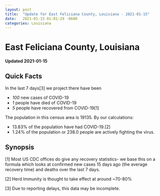 ```yaml
---
layout: post
title:  "Update for East Feliciana County, Louisiana - 2021-01-15"
date:   2021-01-15 01:01:29 -0600
categories: Louisiana
---
```


# East Feliciana County, Louisiana
#### Updated 2021-01-15

## Quick Facts

In the last 7 days[3] we project there have been
- *100* new cases of COVID-19
- *1* people have died of COVID-19
- *5* people have recovered from COVID-19[1]

The population in this census area is 19135. By our calculations:
- 13.83% of the population have had COVID-19.[2]
- 1.24% of the population or 238.0 people are actively fighting the virus.

## Synopsis




[1] Most US CDC offices do give any recovery statistics- we base this on a formula which looks at confirmed new cases
15 days ago (the average recovery time) and deaths over the last 7 days.

[2] Herd Immunity is thought to take effect at around ~70-80%

[3] Due to reporting delays, this data may be incomplete.
 
    